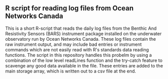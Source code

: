 ## R script for reading log files from  Ocean Networks Canada
This is a short R-script that reads the daily log files from the Benthic And Resistivity Sensors (BARS) instrument package installed on the underwater observatory run by Ocean Networks Canada. These log files contain the raw instrument output, and may include bad entries or instrument commands which are not easily read with R's standards data reading functions. The script in this repository handles this probelm by using a combination of the low level readLines function and the try-catch feature to scavenge any good data available in the file. These entries are added to the main storage array, which is written out to a csv file at the end.

